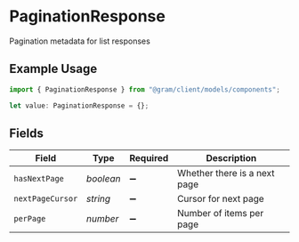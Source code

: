# PaginationResponse

Pagination metadata for list responses

## Example Usage

```typescript
import { PaginationResponse } from "@gram/client/models/components";

let value: PaginationResponse = {};
```

## Fields

| Field                        | Type                         | Required                     | Description                  |
| ---------------------------- | ---------------------------- | ---------------------------- | ---------------------------- |
| `hasNextPage`                | *boolean*                    | :heavy_minus_sign:           | Whether there is a next page |
| `nextPageCursor`             | *string*                     | :heavy_minus_sign:           | Cursor for next page         |
| `perPage`                    | *number*                     | :heavy_minus_sign:           | Number of items per page     |